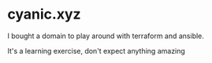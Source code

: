 # cyanic.xyz

I bought a domain to play around with terraform and ansible.

It's a learning exercise, don't expect anything amazing
